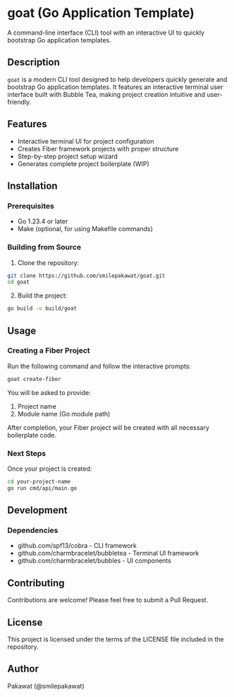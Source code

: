 # goat (Go Application Template)

A command-line interface (CLI) tool with an interactive UI to quickly bootstrap Go application templates.

## Description

`goat` is a modern CLI tool designed to help developers quickly generate and bootstrap Go application templates. It features an interactive terminal user interface built with Bubble Tea, making project creation intuitive and user-friendly.

## Features

- Interactive terminal UI for project configuration
- Creates Fiber framework projects with proper structure
- Step-by-step project setup wizard
- Generates complete project boilerplate (WIP)

## Installation

### Prerequisites

- Go 1.23.4 or later
- Make (optional, for using Makefile commands)

### Building from Source

1. Clone the repository:

```bash
git clone https://github.com/smilepakawat/goat.git
cd goat
```

2. Build the project:
```bash
go build -o build/goat
```

## Usage

### Creating a Fiber Project

Run the following command and follow the interactive prompts:

```bash
goat create-fiber
```

You will be asked to provide:

1. Project name
2. Module name (Go module path)

After completion, your Fiber project will be created with all necessary boilerplate code.

### Next Steps

Once your project is created:

```bash
cd your-project-name
go run cmd/api/main.go
```

## Development

### Dependencies

- github.com/spf13/cobra - CLI framework
- github.com/charmbracelet/bubbletea - Terminal UI framework
- github.com/charmbracelet/bubbles - UI components

## Contributing

Contributions are welcome! Please feel free to submit a Pull Request.

## License

This project is licensed under the terms of the LICENSE file included in the repository.

## Author

Pakawat (@smilepakawat)
